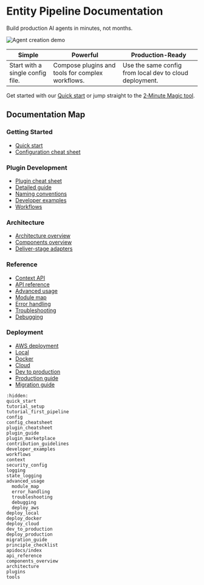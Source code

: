 # Entity Pipeline Documentation

Build production AI agents in minutes, not months.

![Agent creation demo](https://entitypipeline.ai/assets/agent-demo.gif)

| Simple | Powerful | Production\-Ready |
| ------ | -------- | ----------------- |
| Start with a single config file. | Compose plugins and tools for complex workflows. | Use the same config from local dev to cloud deployment. |

Get started with our [Quick start](quick_start.md) or jump straight to the [2‑Minute Magic tool](https://entitypipeline.ai/2-minute-magic).

## Documentation Map

### Getting Started
- [Quick start](quick_start.md)
- [Configuration cheat sheet](config_cheatsheet.md)

### Plugin Development
- [Plugin cheat sheet](plugin_cheatsheet.md)
- [Detailed guide](plugin_guide.md)
- [Naming conventions](plugins.md)
- [Developer examples](developer_examples.md)
- [Workflows](workflows.md)

### Architecture
- [Architecture overview](https://github.com/Ladvien/entity/blob/main/architecture/general.md)
- [Components overview](components_overview.md)
- [Deliver-stage adapters](components_overview.md#deliver-stage-adapters)

### Reference
- [Context API](context.md)
- [API reference](api_reference.md)
- [Advanced usage](advanced_usage.md)
- [Module map](module_map.md)
- [Error handling](error_handling.md)
- [Troubleshooting](troubleshooting.md)
- [Debugging](debugging.md)

### Deployment
- [AWS deployment](deploy_aws.md)
- [Local](deploy_local.md)
- [Docker](deploy_docker.md)
- [Cloud](deploy_cloud.md)
- [Dev to production](dev_to_production.md)
- [Production guide](deploy_production.md)
- [Migration guide](migration_guide.md)

```{toctree}
:hidden:
quick_start
tutorial_setup
tutorial_first_pipeline
config
config_cheatsheet
plugin_cheatsheet
plugin_guide
plugin_marketplace
contribution_guidelines
developer_examples
workflows
context
security_config
logging
state_logging
advanced_usage
  module_map
  error_handling
  troubleshooting
  debugging
  deploy_aws
deploy_local
deploy_docker
deploy_cloud
dev_to_production
deploy_production
migration_guide
principle_checklist
apidocs/index
api_reference
components_overview
architecture
plugins
tools
```
